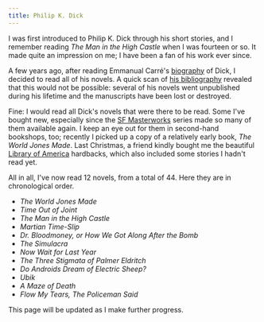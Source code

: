 ```yaml
---
title: Philip K. Dick
---
```


I was first introduced to Philip K. Dick through his short stories, and I
remember reading _The Man in the High Castle_ when I was fourteen or so. It
made quite an impression on me; I have been a fan of his work ever since.

A few years ago, after reading Emmanual Carré's [biography] of Dick, I decided
to read all of his novels. A quick scan of [his bibliography] revealed that
this would not be possible: several of his novels went unpublished during his
lifetime and the manuscripts have been lost or destroyed.

Fine: I would read all Dick's novels that were there to be read. Some I've
bought new, especially since the [SF Masterworks] series made so many of them
available again. I keep an eye out for them in second-hand bookshops, too;
recently I picked up a copy of a relatively early book, _The World Jones Made_.
Last Christmas, a friend kindly bought me the beautiful [Library of America]
hardbacks, which also included some stories I hadn't read yet.

All in all, I've now read 12 novels, from a total of 44. Here they are in
chronological order.

* _The World Jones Made_
* _Time Out of Joint_
* _The Man in the High Castle_
* _Martian Time-Slip_
* _Dr. Bloodmoney, or How We Got Along After the Bomb_
* _The Simulacra_
* _Now Wait for Last Year_
* _The Three Stigmata of Palmer Eldritch_
* _Do Androids Dream of Electric Sheep?_
* _Ubik_
* _A Maze of Death_
* _Flow My Tears, The Policeman Said_

This page will be updated as I make further progress.

[biography]: http://www.guardian.co.uk/books/2005/jun/04/featuresreviews.guardianreview15
[his bibliography]: http://en.wikipedia.org/wiki/Bibliography_of_Philip_K._Dick
[SF Masterworks]: http://en.wikipedia.org/wiki/SF_Masterworks
[Library of America]: http://www.sfgate.com/cgi-bin/article.cgi?f=/c/a/2009/08/02/RVK418P8OB.DTL&ao=all
